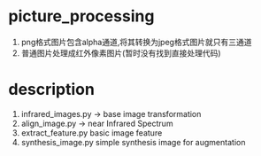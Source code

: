 # picture_processing
1. png格式图片包含alpha通道,将其转换为jpeg格式图片就只有三通道  
2. 普通图片处理成红外像素图片(暂时没有找到直接处理代码)  
# description
1. infrared_images.py -> base image transformation  
2. align_image.py -> near Infrared Spectrum  
3. extract_feature.py basic image feature  
4. synthesis_image.py simple synthesis image for augmentation  